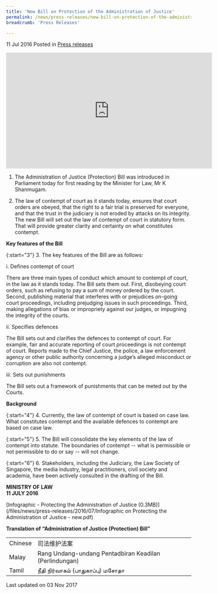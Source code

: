 ```yaml
---
title: 'New Bill on Protection of the Administration of Justice'
permalink: /news/press-releases/new-bill-on-protection-of-the-administration-of-justice
breadcrumb: 'Press Releases'

---
```



11 Jul 2016 Posted in [Press releases](/news/press-releases)


<div class="bp-youtube">
<iframe title="video on bill on protection of the administration of justice" width="560" height="315" src="https://www.youtube.com/embed/MRn9NCorb6k" frameborder="0" allow="accelerometer; autoplay; encrypted-media; gyroscope; picture-in-picture" allowfullscreen></iframe>     
</div>




1.    The Administration of Justice (Protection) Bill was introduced in Parliament today for first reading by the Minister for Law, Mr K Shanmugam.


2.    The law of contempt of court as it stands today, ensures that court orders are obeyed, that the right to a fair trial is preserved for everyone, and that the trust in the judiciary is not eroded by attacks on its integrity. The new Bill will set out the law of contempt of court in statutory form.  That will provide greater clarity and certainty on what constitutes contempt.


**Key features of the Bill**

{:start="3"}
3.    The key features of the Bill are as follows:


i.    Defines contempt of court  


There are three main types of conduct which amount to contempt of court, in the law as it stands today.  The Bill sets them out. First, disobeying court orders, such as refusing to pay a sum of money ordered by the court. Second, publishing material that interferes with or prejudices on-going court proceedings, including prejudging issues in such proceedings. Third, making allegations of bias or impropriety against our judges, or impugning the integrity of the courts.


ii.    Specifies defences




The Bill sets out and clarifies the defences to contempt of court. For example, fair and accurate reporting of court proceedings is not contempt of court. Reports made to the Chief Justice, the police, a law enforcement agency or other public authority concerning a judge’s alleged misconduct or corruption are also not contempt. 

                                                                                                                     

iii.    Sets out punishments


The Bill sets out a framework of punishments that can be meted out by the Courts.    


**Background**


{:start="4"}
4.    Currently, the law of contempt of court is based on case law. What constitutes contempt and the available defences to contempt are based on case law.


{:start="5"}
5.    The Bill will consolidate the key elements of the law of contempt into statute.  The boundaries of contempt -- what is permissible or not permissible to do or say -- will not change.

{:start="6"}
6.    Stakeholders, including the Judiciary, the Law Society of Singapore, the media industry, legal practitioners, civil society and academia, have been actively consulted in the drafting of the Bill.



**MINISTRY OF LAW**  
**11 JULY 2016**

[Infographic - Protecting the Administration of Justice (0.3MB)](/files/news/press-releases/2016/07/Infographic on Protecting the Administration of Justice - new.pdf)

**Translation of “Administration of Justice (Protection) Bill”**


<table class="table-h">
<tr style="display: none">
  <th>Language</th>
  <th>Translation</th>
</tr>  
<tr>
<td>Chinese</td>
<td>司法维护法案</td>
</tr>
<tr>
<td>Malay</td>
<td>Rang Undang-undang Pentadbiran Keadilan (Perlindungan)</td>
</tr>
<tr>
<td>Tamil</td>
<td>நீதி நிர்வாகம் (பாதுகாப்பு) மசோதா</td>

</tr>
</table>



<p class="right-side-updated">Last updated on 03 Nov 2017</p>

